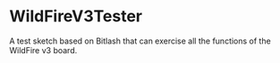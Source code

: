 WildFireV3Tester
================
A test sketch based on Bitlash that can exercise all the functions of the WildFire v3 board.
